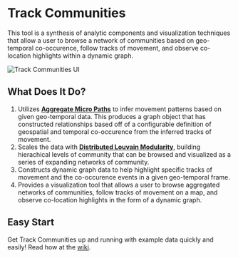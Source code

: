 Track Communities
===================
This tool is a synthesis of analytic components and visualization techniques that allow a user to browse a network of communities based on geo-temporal co-occurence, follow tracks of movement, and observe co-location highlights within a dynamic graph.

![Track Communities UI](https://raw.githubusercontent.com/Sotera/track-communities/master/docs/track-communities-example.png)

## What Does It Do?
1. Utilizes **[Aggregate Micro Paths](http://sotera.github.io/aggregate-micro-paths/)** to infer movement patterns based on given geo-temporal data.  This produces a graph object that has constructed relationships based off of a configurable definition of geospatial and temporal co-occurence from the inferred tracks of movement.
2. Scales the data with **[Distributed Louvain Modularity](http://sotera.github.io/distributed-louvain-modularity/)**, building hierachical levels of community that can be browsed and visualized as a series of expanding networks of community.
3. Constructs dynamic graph data to help highlight specific tracks of movement and the co-occurence events in a given geo-temporal frame.
4. Provides a visualization tool that allows a user to browse aggregated networks of communities, follow tracks of movement on a map, and observe co-location highlights in the form of a dynamic graph.

## Easy Start

Get Track Communities up and running with example data quickly and easily!  Read how at the [wiki](https://github.com/Sotera/track-communities/wiki/).
